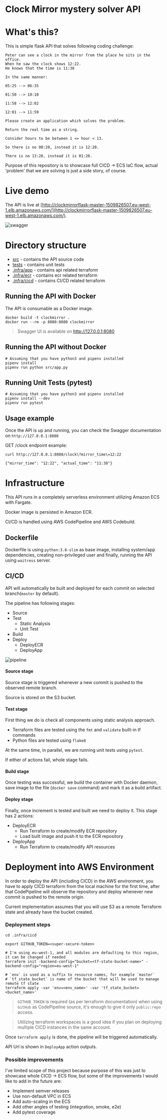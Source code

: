 # Clock Mirror mystery solver API

# What's this?

This is simple flask API that solves following coding challenge:

```
Peter can see a clock in the mirror from the place he sits in the office.
When he saw the clock shows 12:22. 
He knows that the time is 11:38

In the same manner:

05:25 --> 06:35

01:50 --> 10:10

11:58 --> 12:02

12:01 --> 11:59

Please create an application which solves the problem. 

Return the real time as a string.

Consider hours to be between 1 <= hour < 13.

So there is no 00:20, instead it is 12:20.

There is no 13:20, instead it is 01:20.
```

Purpose of this repository is to showcase full CICD -> ECS IaC flow, actual 'problem' that we are solving is just a side story, of course.

# Live demo
The API is live at [http://clockmirrorflask-master-1509826507.eu-west-1.elb.amazonaws.com/](http://clockmirrorflask-master-1509826507.eu-west-1.elb.amazonaws.com/).

![swagger](.github/img/swagger.png)

# Directory structure
* [src](src) - contains the API source code
* [tests](tests) - contains unit tests
* [.infra/app](.infra/app) - contains api related terraform
* [.infra/ecr](.infra/ecr) - contains ecr related terraform
* [.infra/cicd](.infra/cicd) - contains CI/CD related terraform

## Running the API with Docker

The API is consumable as a Docker image.

```shell script
docker build -t clockmirror .
docker run --rm -p 8080:8080 clockmirror
```
> Swagger UI is available on http://127.0.0.1:8080

## Running the API without Docker

```shell script
# Assuming that you have python3 and pipenv installed
pipenv install
pipenv run python src/app.py
```

## Running Unit Tests (pytest)
```shell script
# Assuming that you have python3 and pipenv installed
pipenv install --dev
pipenv run pytest
```

## Usage example
Once the API is up and running, you can check the Swagger documentation on `http://127.0.0.1:8080`

GET /clock endpoint example:
```shell script
curl http://127.0.0.1:8080/clock\?mirror_time\=12:22               
                                                                     
{"mirror_time": "12:22", "actual_time": "11:38"}

```

# Infrastructure

This API runs in a completely serverless environment utilizing Amazon ECS with Fargate.
  
Docker image is persisted in Amazon ECR.
  
CI/CD is handled using AWS CodePipeline and AWS Codebuild.

## Dockerfile
Dockerfile is using `python:3.8-slim` as base image, installing system/app dependencies, creating non-privileged user and finally, running the API using `waitress` server.

## CI/CD
API will automatically be built and deployed for each commit on selected branch(`master` by default).

The pipeline has following stages:

* Source
* Test
    * Static Analysis
    * Unit Test
* Build
* Deploy
    * DeployECR
    * DeployApp

![pipeline](.github/img/pipeline.png)

#### Source stage
Source stage is triggered whenever a new commit is pushed to the observed remote branch.
  
Source is stored on the S3 bucket.

#### Test stage

First thing we do is check all components using static analysis
approach.

* Terraform files are tested using the `fmt` and `validate` built-in tf
  commands
* Python files are tested using `flake8`

At the same time, in parallel, we are running unit tests using `pytest`.

If either of actions fail, whole stage fails.

#### Build stage

Once testing was successful, we build the container with Docker
daemon, save image to the file (`docker save` command) and mark it as
a build artifact.

#### Deploy stage

Finally, once increment is tested and built we need to deploy it. This
stage has 2 actions:

* DeployECR
    * Run Terraform to create/modify ECR repository
    * Load built image and push it to the ECR repository
* DeployApp
    * Run Terraform to create/modify API resources

# Deployment into AWS Environment
In order to deploy the API (including CICD) in the AWS environment, you have to apply CICD terraform from the local machine for the first time, after that CodePipeline will observe the repository and deploy whenever new commit is pushed to the remote origin.
  
Current implementation assumes that you will use S3 as a remote Terraform state and already have the bucket created.

### Deployment steps
```shell script
cd .infra/cicd

export GITHUB_TOKEN=<super-secure-token>

# I'm using eu-west-1, and all modules are defaulting to this region, it can be changed if needed
terraform init -backend-config="bucket=<tf-state-bucket-name>" -backend-config="region=eu-west-1"

# `env` is used as a suffix to resource names, for example `master`
# `tf_state_bucket` is name of the bucket that will be used to manage remote tf state
terraform apply -var 'env=<env_name>' -var 'tf_state_bucket=<bucket_name>'
```
> `GITHUB_TOKEN` is required (as per terraform documentation) when using `GitHub` as CodePipeline source, it's enough to give it only `public:repo` access.
  
> Utilizing terraform workspaces is a good idea if you plan on deploying multiple CICD instances in the same account.

Once `terraform apply` is done, the pipeline will be triggered automatically.
  
API Url is shown in `DeployApp` action outputs.

### Possible improvements
I've limited scope of this project because purpose of this was just to showcase whole CICD -> ECS flow, but some of the improvements I would like to add in the future are:
* Implement semver releases
* Use non-default VPC in ECS
* Add auto-scaling in the ECS
* Add other angles of testing (integration, smoke, e2e)
* Add pytest coverage